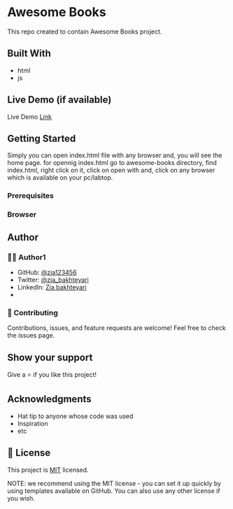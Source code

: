 # Awesome Books
This repo created to contain Awesome Books project.
## Built With
- html
- js
## Live Demo (if available)
Live Demo [Link](#)
## Getting Started
Simply you can open index.html file with any browser and, you will see the home page.
for opennig index.html go to awesome-books directory, find index.html, right click on it, click on open with and, click on any browser which is available on your pc/labtop. 
### Prerequisites
### Browser
## Author
### 🧑🏻 Author1
- GitHub: [@zia123456](https://github.com/Zia123456)
- Twitter: [@zia_bakhteyari](https://twitter.com/home)
- LinkedIn: [Zia bakhteyari](https://www.linkedin.com/in/mohammad-zia-bakhteyari-8b8a861a5/)
- 
### 🤝 Contributing
Contributions, issues, and feature requests are welcome!
Feel free to check the issues page.
## Show your support
Give a ⭐️ if you like this project!

## Acknowledgments
- Hat tip to anyone whose code was used
- Inspiration
- etc
## 📝 License

This project is [MIT](https://github.com/git/git-scm.com/blob/main/MIT-LICENSE.txt) licensed.

NOTE: we recommend using the MIT license - you can set it up quickly by using templates available on GitHub. You can also use any other license if you wish.
